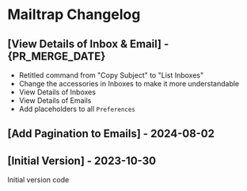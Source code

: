 # Mailtrap Changelog

## [View Details of Inbox & Email] - {PR_MERGE_DATE}

- Retitled command from "Copy Subject" to "List Inboxes"
- Change the accessories in Inboxes to make it more understandable
- View Details of Inboxes
- View Details of Emails
- Add placeholders to all `Preferences`

## [Add Pagination to Emails] - 2024-08-02

## [Initial Version] - 2023-10-30

Initial version code
